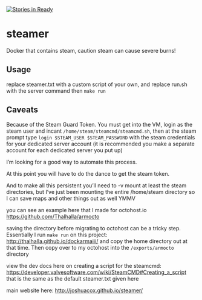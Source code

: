 [![Stories in Ready](https://badge.waffle.io/joshuacox/steamer.png?label=ready&title=Ready)](https://waffle.io/joshuacox/steamer)
# steamer
Docker that contains steam, caution steam can cause severe burns!

## Usage
replace steamer.txt with a custom script of your own, and replace run.sh with the server command then `make run`

## Caveats
Because of the Steam Guard Token. You must get into the VM, login as the steam user and incant `/home/steam/steamcmd/steamcmd.sh`,
then at the steam prompt type `login $STEAM_USER $STEAM_PASSWORD` with the steam credentials for your dedicated server account 
(it is recommended you make a separate account for each dedicated server you put up)

I’m looking for a good way to automate this process.

At this point you will have to do the dance to get the steam token.

And to make all this persistent you’ll need to -v mount at least the steam directories, but I’ve just been mounting the entire /home/steam directory so I can save maps and other things out as well YMMV

you can see an example here that I made for octohost.io
https://github.com/Thalhalla/armocto

saving the directory before migrating to octohost can be a tricky step.  Essentially I run `make run` on this project:
http://thalhalla.github.io/dockarmaiii/
and copy the home directory out at that time.  Then copy over to my octohost into the `/exports/armocto` directory

view the dev docs here on creating a script for the steamcmd:
https://developer.valvesoftware.com/wiki/SteamCMD#Creating_a_script
that is the same as the default steamer.txt given here

main website here:
http://joshuacox.github.io/steamer/


